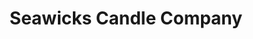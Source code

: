 ---
title: "Seawicks Candle Company"
url: /boothbay-harbor/seawicks-candle-company/
shop: Kerzen
---